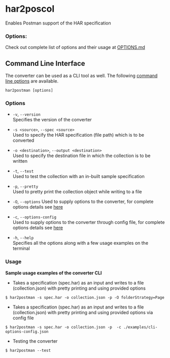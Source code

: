 # har2poscol

Enables Postman support of the HAR specification

### Options:

Check out complete list of options and their usage at [OPTIONS.md](/OPTIONS.md)

## Command Line Interface

The converter can be used as a CLI tool as well. The following [command line options](#options) are available.

`har2postman [options]`

### Options
- `-v`, `--version`  
  Specifies the version of the converter

- `-s <source>`, `--spec <source>`  
  Used to specify the HAR specification (file path) which is to be converted

- `-o <destination>`, `--output <destination>`  
  Used to specify the destination file in which the collection is to be written

- `-t`, `--test`  
  Used to test the collection with an in-built sample specification

- `-p`, `--pretty`  
  Used to pretty print the collection object while writing to a file

- `-O`, `--options`
  Used to supply options to the converter, for complete options details see [here](/OPTIONS.md)

- `-c`, `--options-config`  
  Used to supply options to the converter through config file, for complete options details see [here](/OPTIONS.md)

- `-h`, `--help`  
  Specifies all the options along with a few usage examples on the terminal


### Usage

**Sample usage examples of the converter CLI**


- Takes a specification (spec.har) as an input and writes to a file (collection.json) with pretty printing and using provided options
```terminal
$ har2postman -s spec.har -o collection.json -p -O folderStrategy=Page
```

- Takes a specification (spec.har) as an input and writes to a file (collection.json) with pretty printing and using provided options via config file
```terminal
$ har2postman -s spec.har -o collection.json -p  -c ./examples/cli-options-config.json
```

- Testing the converter
```terminal
$ har2postman --test
```
